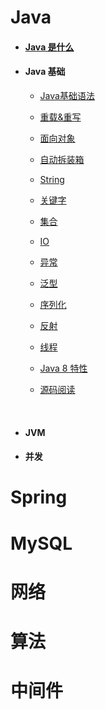 # Java

- #### [Java 是什么](desgin-pattern/Java/Java是什么.md)
  
- #### Java 基础

  + [Java基础语法](desgin-pattern/Java/Java基础/Java基础语法.md)

  + [重载&重写](desgin-pattern/Java/Java基础/重载&重写.md)
	
  + [面向对象](desgin-pattern/Java/Java基础/面向对象.md)

  + [自动拆装箱](desgin-pattern/Java/Java基础/自动拆装箱.md)
  
  + [String](desgin-pattern/Java/Java基础/String.md)
  
  + [关键字](desgin-pattern/Java/Java基础/关键字.md)
  
  + [集合](desgin-pattern/Java/Java基础/集合.md)
  
  + [IO](desgin-pattern/Java/Java基础/IO.md)
  
  + [异常](desgin-pattern/Java/Java基础/异常.md)
  
  + [泛型](desgin-pattern/Java/Java基础/泛型.md)
  
  + [序列化](desgin-pattern/Java/Java基础/序列化.md)
  
  + [反射](desgin-pattern/Java/Java基础/反射.md)
  
  + [线程](desgin-pattern/Java/Java基础/线程.md)
  
  + [Java 8 特性](desgin-pattern/Java/Java基础/Java8特性.md)
  
  + [源码阅读](desgin-pattern/Java/Java基础/源码阅读.md)
	




​	
- #### JVM

- #### 并发



# Spring





# MySQL



# 网络



# 算法



# 中间件
